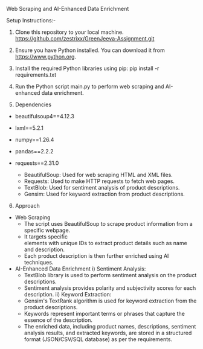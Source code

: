 Web Scraping and AI-Enhanced Data Enrichment

Setup Instructions:-
1. Clone this repository to your local machine.
  https://github.com/zestrixx/GreenJeeva-Assignment.git

2. Ensure you have Python installed. You can download it from https://www.python.org.

3. Install the required Python libraries using pip:
  pip install -r requirements.txt

4. Run the Python script main.py to perform web scraping and AI-enhanced data enrichment.

5. Dependencies
  - beautifulsoup4==4.12.3
  - lxml==5.2.1
  - numpy==1.26.4
  - pandas==2.2.2
  - requests==2.31.0
  
    - BeautifulSoup: Used for web scraping HTML and XML files.
    - Requests: Used to make HTTP requests to fetch web pages.
    - TextBlob: Used for sentiment analysis of product descriptions.
    - Gensim: Used for keyword extraction from product descriptions.

6. Approach
  - Web Scraping
    - The script uses BeautifulSoup to scrape product information from a specific webpage.
    - It targets specific <div> elements with unique IDs to extract product details such as name and description.
    - Each product description is then further enriched using AI techniques.
  - AI-Enhanced Data Enrichment
    i) Sentiment Analysis:
      - TextBlob library is used to perform sentiment analysis on the product descriptions.
      - Sentiment analysis provides polarity and subjectivity scores for each description.
    ii) Keyword Extraction:
      - Gensim's TextRank algorithm is used for keyword extraction from the product descriptions.
      - Keywords represent important terms or phrases that capture the essence of the description.
      - The enriched data, including product names, descriptions, sentiment analysis results, and extracted keywords, are stored in a structured format (JSON/CSV/SQL database) as per the requirements.

